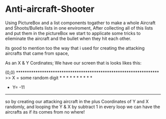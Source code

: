 # Anti-aircraft-Shooter

Using PictureBox and a list components togather to make a whole Aircraft and Shoots/Bullets lists in one enviroment, After collecting all of this lists and put them in the pictureBox we start to applicate some tricks to elieminate the aircraft and the bullet when they hit each other.

its good to mention too the way that i used for creating the attacking aircrafts that came from space,

As an X & Y Cordinates; We have our screen that is looks likes this:


(0,0)
****************************************************************** >> X = some random digit
*
*
*
*
*
*
*
*
*
*
* Y= -11

-----------------------------------------------------------


so by creating our attacking aircraft in the plus Coordinates of Y and X randomly, and looping the Y & X by subtract 1 in every loop we can have the aircrafts as if its comes from no where!
